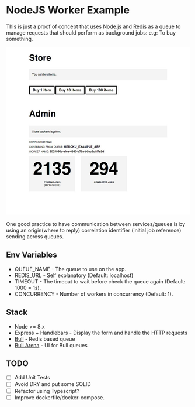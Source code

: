# NodeJS Worker Example

This is just a proof of concept that uses Node.js and [Redis](https://redis.io/) as a queue to manage requests that should perform as background jobs: e.g: To buy something.

![App Preview](assets/app-preview.jpeg)

One good practice to have communication between services/queues is by using an origin(where to reply) correlation identifier (initial job reference) sending across queues.

## Env Variables

- QUEUE_NAME - The queue to use on the app.
- REDIS_URL - Self explanatory (Default: localhost)
- TIMEOUT - The timeout to wait before check the queue again (Default: 1000 = 1s).
- CONCURRENCY - Number of workers in concurrency (Default: 1).

## Stack

- Node >= 8.x
- Express + Handlebars - Display the form and handle the HTTP requests
- [Bull](https://github.com/OptimalBits/bull) - Redis based queue
- [Bull Arena](https://github.com/bee-queue/arena) - UI for Bull queues

## TODO

- [ ] Add Unit Tests
- [ ] Avoid DRY and put some SOLID
- [ ] Refactor using Typescript?
- [ ] Improve dockerfile/docker-compose.
